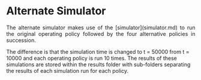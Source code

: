 # Alternate Simulator

<p align="justify">
The alternate simulator makes use of the [simulator](simulator.md) to run the original operating policy followed by the four alternative policies in succession.

The difference is that the simulation time is changed to t = 50000 from t = 10000 and each operating policy is run 10 times. The results of these simulations are stored within the results folder with sub-folders separating the results of each simulation run for each policy.

</p>

